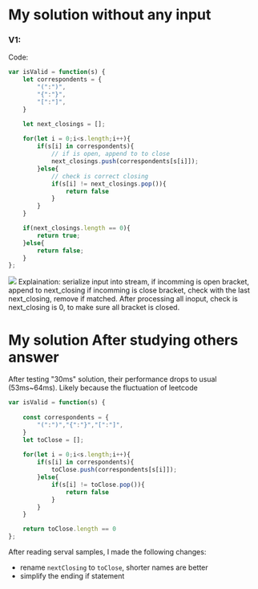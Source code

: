 # My solution without any input

### V1:
Code:
```js
var isValid = function(s) {
    let correspondents = {
        "(":")",
        "{":"}",
        "[":"]",
    }

    let next_closings = [];
    
    for(let i = 0;i<s.length;i++){
        if(s[i] in correspondents){
            // if is open, append to to close
            next_closings.push(correspondents[s[i]]);
        }else{
            // check is correct closing
            if(s[i] != next_closings.pop()){
                return false
            }
        }
    }

    if(next_closings.length == 0){
        return true;
    }else{
        return false;
    }
};
```
![](../../../../z.Images/Pasted%20image%2020230512151638.png)
Explaination:
serialize input into stream,
if incomming is open bracket, append to next_closing
if incomming is close bracket, check with the last next_closing, remove if matched.
After processing all inoput, check is next_closing is 0, to make sure all bracket is closed.

# My solution After studying others answer

After testing "30ms" solution, their performance drops to usual (53ms~64ms).
Likely because the fluctuation of leetcode

```js
var isValid = function(s) {
    
    const correspondents = {
        "(":")","{":"}","[":"]",
    }
    let toClose = [];
    
    for(let i = 0;i<s.length;i++){
        if(s[i] in correspondents){
            toClose.push(correspondents[s[i]]);
        }else{
            if(s[i] != toClose.pop()){
                return false
            }
        }
    }

    return toClose.length == 0
};
```
After reading serval samples, I made the following changes:
- rename `nextClosing` to `toClose`, shorter names are better
- simplify the ending if statement